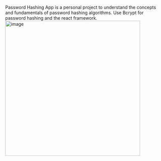 Password Hashing App is a personal project to understand the concepts and fundamentals of password hashing algorithms. Use Bcrypt for password hashing and the react framework. 
<img width="427" alt="image" src="https://github.com/user-attachments/assets/32e144b4-1fc7-4df3-b3dc-31625bb9deab" />
